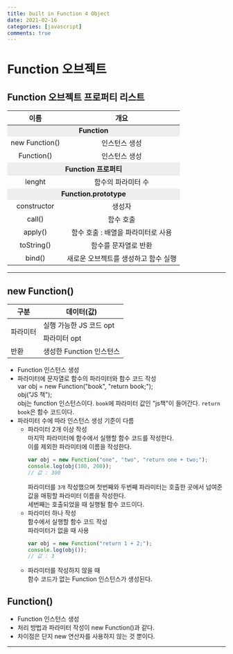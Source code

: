 ```yaml
---
title: built in Function 4 Object
date: 2021-02-16
categories: [javascript]
comments: true
---
```


# Function 오브젝트

## Function 오브젝트 프로퍼티 리스트

<table>
    <thead>
        <tr>
            <th>이름</th>
            <th>개요</th>
        </tr>
    </thead>
    <tbody style="text-align: center;">
        <tr>
            <td colspan="2" style="font-weight:bold; background-color:#eeeeee;">Function</td>
        </tr>
        <tr>
            <td>new Function()</td>
            <td>인스턴스 생성</td>
        </tr>
         <tr>
            <td>Function()</td>
            <td>인스턴스 생성</td>
        </tr>
        <tr>
            <td colspan="2" style="font-weight:bold; background-color:#eeeeee;">Function 프로퍼티</td>
        </tr>
        <tr>
            <td>lenght</td>
            <td>함수의 파라미터 수</td>
        </tr>
         <tr>
            <td colspan="2" style="font-weight:bold; background-color:#eeeeee;">Function.prototype</td>
        </tr>
        <tr>
            <td>constructor</td>
            <td>생성자</td>
        </tr>
         <tr>
            <td>call()</td>
            <td>함수 호출</td>
        </tr>
         <tr>
            <td>apply()</td>
            <td>함수 호출 : 배열을 파라미터로 사용</td>
        </tr>
         <tr>
            <td>toString()</td>
            <td>함수를 문자열로 반환</td>
        </tr>
         <tr>
            <td>bind()</td>
            <td>새로운 오브젝트를 생성하고 함수 실행</td>
        </tr>
    </tbody>
</table>

---

## new Function()

<table>
    <thead>
        <tr>
            <th>구분</th>
            <th>데이터(값)</th>
        </tr>
    </thead>
    <tbody>
        <tr>
            <td rowspan="2">파라미터</td>
            <td>실행 가능한 JS 코드 opt</td>
        </tr>
       <tr>
            <td>파라미터 opt</td>
       </tr>
        <tr>
            <td>반환</td>
            <td>생성한 Function 인스턴스</td>
        </tr>
    </tbody>
</table>

* Function 인스턴스 생성  
* 파라미터에 문자열로 함수의 파라미터와 함수 코드 작성  
    var obj = new Function("book", "return book;");  
    obj("JS 책");  
    obj는 function 인스턴스이다. `book`에 파라미터 값인 "js책"이 들어간다. `return book`은 함수 코드이다.  
* 파라미터 수에 따라 인스턴스 생성 기준이 다름  
    - 파라미터 2개 이상 작성  
        마지막 파라미터에 함수에서 실행할 함수 코드를 작성한다.  
        이를 제외한 파라미터에 이름을 작성한다. 
        ```js
        var obj = new Function("one", "two", "return one + two;");
        console.log(obj(100, 200));
        // 값 : 300
        ```  
        파라미터를 `3개` 작성했으며 첫번째와 두번째 파라미터는 호출한 곳에서 넘여준 값을 매핑할 파라미터 이름을 작성한다.  
        세번째는 호출되었을 때 실행될 함수 코드이다.  
    - 파라미터 하나 작성  
        함수에서 실행할 함수 코드 작성  
        파라미터가 없을 때 사용  
        ```js
        var obj = new Function("return 1 + 2;");
        console.log(obj());
        // 값 : 3
        ```  
    - 파라미터를 작성하지 않을 때  
        함수 코드가 없는 Function 인스턴스가 생성된다.  

## Function()

* Function 인스턴스 생성  
* 처리 방법과 파라미터 작성이 new Function()과 같다.  
* 차이점은 단지 new 연산자를 사용하지 않는 것 뿐이다.

---

